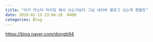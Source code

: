 ```yaml
---
title: "이거 커스터 마이징 해서 쓰는거보다 그냥 네이버 블로그 쓰는게 편할듯"
date: 2019-02-13 23:04:28 -0400
categories: Blog
---
```

https://blog.naver.com/dongb94
